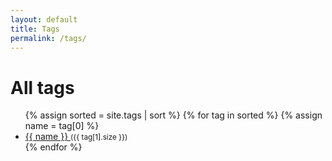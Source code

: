```yaml
---
layout: default
title: Tags
permalink: /tags/
---
```


<h1>All tags</h1>
<ul>
  {% assign sorted = site.tags | sort %}
  {% for tag in sorted %}
    {% assign name = tag[0] %}
    <li>
      <a href="{{ '/tag/' | append: name | slugify | append: '/' | relative_url }}">
        {{ name }}
      </a>
      <small>({{ tag[1].size }})</small>
    </li>
  {% endfor %}
</ul>

